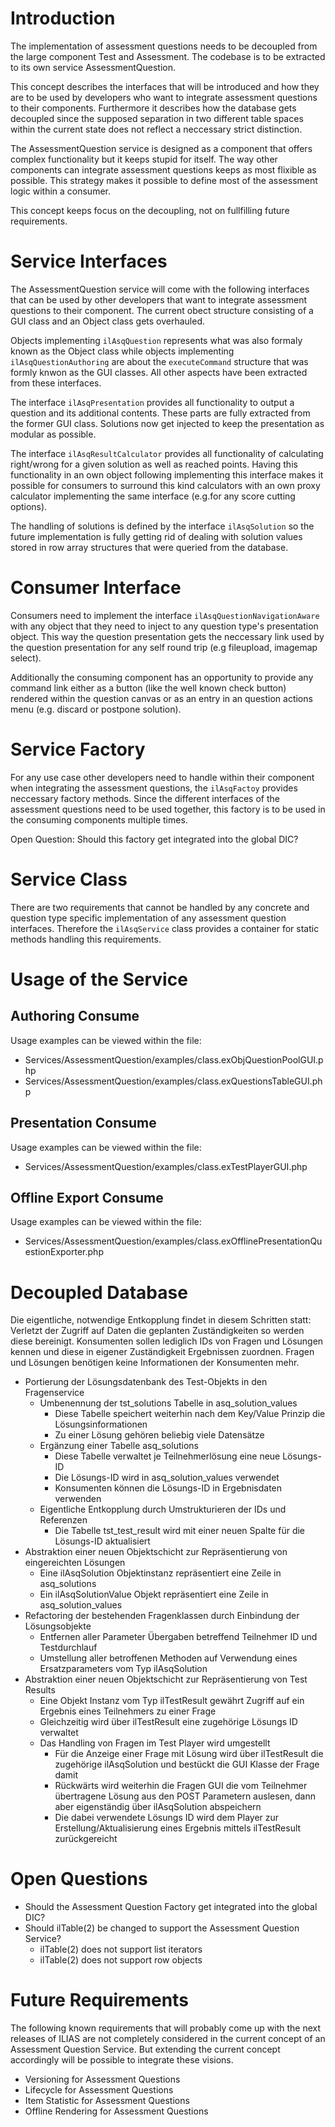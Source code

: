 # Introduction

The implementation of assessment questions needs to be decoupled from the large component Test and Assessment. The codebase is to be extracted to its own service AssessmentQuestion.

This concept describes the interfaces that will be introduced and how they are to be used by developers who want to integrate assessment questions to their components. Furthermore it describes how the database gets decoupled since the supposed separation in two different table spaces within the current state does not reflect a neccessary strict distinction.

The AssessmentQuestion service is designed as a component that offers complex functionality but it keeps stupid for itself. The way other components can integrate assessment questions keeps as most flixible as possible. This strategy makes it possible to define most of the assessment logic within a consumer.

This concept keeps focus on the decoupling, not on fullfilling future requirements.

# Service Interfaces

The AssessmentQuestion service will come with the following interfaces that can be used by other developers that want to integrate assessment questions to their component. The current obect structure consisting of a GUI class and an Object class gets overhauled.

Objects implementing `ilAsqQuestion` represents what was also formaly known as the Object class while objects implementing `ilAsqQuestionAuthoring` are about the `executeCommand` structure that was formly knwon as the GUI classes. All other aspects have been extracted from these interfaces.

The interface `ilAsqPresentation` provides all functionality to output a question and its additional contents. These parts are fully extracted from the former GUI class. Solutions now get injected to keep the presentation as modular as possible.

The interface `ilAsqResultCalculator` provides all functionality of calculating right/wrong for a given solution as well as reached points. Having this functionality in an own object following implementing this interface makes it possible for consumers to surround this kind calculators with an own proxy calculator implementing the same interface (e.g.for any score cutting options).

The handling of solutions is defined by the interface `ilAsqSolution` so the future implementation is fully getting rid of dealing with solution values stored in row array structures that were queried from the database.

# Consumer Interface

Consumers need to implement the interface `ilAsqQuestionNavigationAware` with any object that they need to inject to any question type's presentation object. This way the question presentation gets the neccessary link used by the question presentation for any self round trip (e.g fileupload, imagemap select).

Additionally the consuming component has an opportunity to provide any command link either as a button (like the well known check button) rendered within the question canvas or as an entry in an question actions menu (e.g. discard or postpone solution).

# Service Factory

For any use case other developers need to handle within their component when integrating the assessment questions, the `ilAsqFactoy` provides neccessary factory methods. Since the different interfaces of the assessment questions need to be used together, this factory is to be used in the consuming components multiple times.

Open Question: Should this factory get integrated into the global DIC?

# Service Class

There are two requirements that cannot be handled by any concrete and question type specific implementation of any assessment question interfaces. Therefore the `ilAsqService` class provides a container for static methods handling this requirements.

# Usage of the Service

## Authoring Consume

Usage examples can be viewed within the file:  
* Services/AssessmentQuestion/examples/class.exObjQuestionPoolGUI.php
* Services/AssessmentQuestion/examples/class.exQuestionsTableGUI.php

## Presentation Consume

Usage examples can be viewed within the file:  
* Services/AssessmentQuestion/examples/class.exTestPlayerGUI.php

## Offline Export Consume

Usage examples can be viewed within the file:  
* Services/AssessmentQuestion/examples/class.exOfflinePresentationQuestionExporter.php

# Decoupled Database

Die eigentliche, notwendige Entkopplung findet in diesem Schritten statt: Verletzt der Zugriff auf Daten die geplanten Zuständigkeiten so werden diese bereinigt. Konsumenten sollen lediglich IDs von Fragen und Lösungen kennen und diese in eigener Zuständigkeit Ergebnissen zuordnen. Fragen und Lösungen benötigen keine Informationen der Konsumenten mehr.

* Portierung der Lösungsdatenbank des Test-Objekts in den Fragenservice
    * Umbenennung der tst_solutions Tabelle in asq_solution_values
        * Diese Tabelle speichert weiterhin nach dem Key/Value Prinzip die Lösungsinformationen
        * Zu einer Lösung gehören beliebig viele Datensätze
    * Ergänzung einer Tabelle asq_solutions
        * Diese Tabelle verwaltet je Teilnehmerlösung eine neue Lösungs-ID
        * Die Lösungs-ID wird in asq_solution_values verwendet
        * Konsumenten können die Lösungs-ID in Ergebnisdaten verwenden
    * Eigentliche Entkopplung durch Umstrukturieren der IDs und Referenzen
        * Die Tabelle tst_test_result wird mit einer neuen Spalte für die Lösungs-ID aktualisiert
* Abstraktion einer neuen Objektschicht zur Repräsentierung von eingereichten Lösungen
    * Eine ilAsqSolution Objektinstanz repräsentiert eine Zeile in asq_solutions
    * Ein ilAsqSolutionValue Objekt repräsentiert eine Zeile in asq_solution_values
* Refactoring der bestehenden Fragenklassen durch Einbindung der Lösungsobjekte
    * Entfernen aller Parameter Übergaben betreffend Teilnehmer ID und Testdurchlauf
    * Umstellung aller betroffenen Methoden auf Verwendung eines Ersatzparameters vom Typ ilAsqSolution
* Abstraktion einer neuen Objektschicht zur Repräsentierung von Test Results
    * Eine Objekt Instanz vom Typ ilTestResult gewährt Zugriff auf ein Ergebnis eines Teilnehmers zu einer Frage
    * Gleichzeitig wird über ilTestResult eine zugehörige Lösungs ID verwaltet
    * Das Handling von Fragen im Test Player wird umgestellt
        * Für die Anzeige einer Frage mit Lösung wird über ilTestResult die zugehörige ilAsqSolution und bestückt die GUI Klasse der Frage damit
        * Rückwärts wird weiterhin die Fragen GUI die vom Teilnehmer übertragene Lösung aus den POST Parametern auslesen, dann aber eigenständig über ilAsqSolution abspeichern
        * Die dabei verwendete Lösungs ID wird dem Player zur Erstellung/Aktualisierung eines Ergebnis mittels ilTestResult zurückgereicht

# Open Questions

* Should the Assessment Question Factory get integrated into the global DIC?
* Should ilTable(2) be changed to support the Assessment Question Service?
    * ilTable(2) does not support list iterators
    * ilTable(2) does not support row objects

# Future Requirements

The following known requirements that will probably come up with the next releases of ILIAS are not completely considered in the current concept of an Assessment Question Service. But extending the current concept accordingly will be possible to integrate these visions.

* Versioning for Assessment Questions
* Lifecycle for Assessment Questions
* Item Statistic for Assessment Questions
* Offline Rendering for Assessment Questions